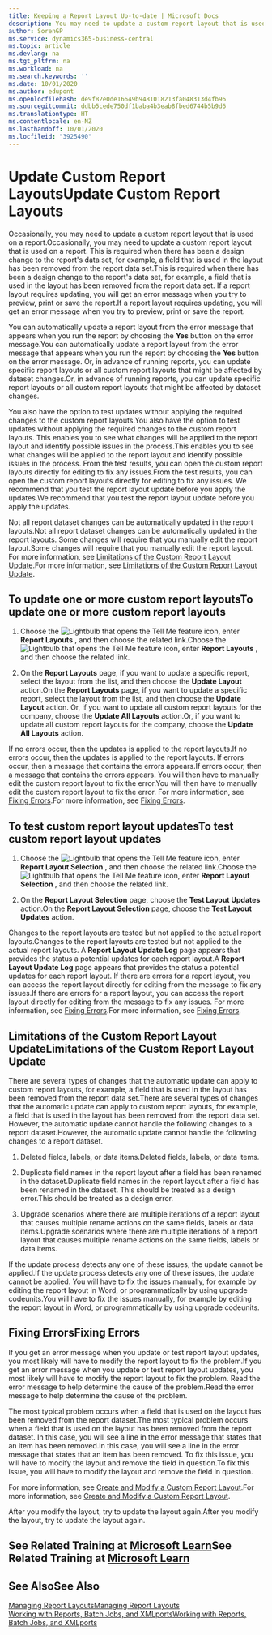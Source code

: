 ```yaml
---
title: Keeping a Report Layout Up-to-date | Microsoft Docs
description: You may need to update a custom report layout that is used on a report. This is required when there has been a design change to the report's data set, for example, a field that is used in the layout has been removed from the report data set.
author: SorenGP
ms.service: dynamics365-business-central
ms.topic: article
ms.devlang: na
ms.tgt_pltfrm: na
ms.workload: na
ms.search.keywords: ''
ms.date: 10/01/2020
ms.author: edupont
ms.openlocfilehash: de9f82e0de16649b9481018213fa048313d4fb96
ms.sourcegitcommit: ddbb5cede750df1baba4b3eab8fbed6744b5b9d6
ms.translationtype: HT
ms.contentlocale: en-NZ
ms.lasthandoff: 10/01/2020
ms.locfileid: "3925490"
---
```

# <a name="update-custom-report-layouts"></a><span data-ttu-id="f95d2-104">Update Custom Report Layouts</span><span class="sxs-lookup"><span data-stu-id="f95d2-104">Update Custom Report Layouts</span></span>
<span data-ttu-id="f95d2-105">Occasionally, you may need to update a custom report layout that is used on a report.</span><span class="sxs-lookup"><span data-stu-id="f95d2-105">Occasionally, you may need to update a custom report layout that is used on a report.</span></span> <span data-ttu-id="f95d2-106">This is required when there has been a design change to the report's data set, for example, a field that is used in the layout has been removed from the report data set.</span><span class="sxs-lookup"><span data-stu-id="f95d2-106">This is required when there has been a design change to the report's data set, for example, a field that is used in the layout has been removed from the report data set.</span></span> <span data-ttu-id="f95d2-107">If a report layout requires updating, you will get an error message when you try to preview, print or save the report.</span><span class="sxs-lookup"><span data-stu-id="f95d2-107">If a report layout requires updating, you will get an error message when you try to preview, print or save the report.</span></span>  

<span data-ttu-id="f95d2-108">You can automatically update a report layout from the error message that appears when you run the report by choosing the **Yes** button on the error message.</span><span class="sxs-lookup"><span data-stu-id="f95d2-108">You can automatically update a report layout from the error message that appears when you run the report by choosing the **Yes** button on the error message.</span></span> <span data-ttu-id="f95d2-109">Or, in advance of running reports, you can update specific report layouts or all custom report layouts that might be affected by dataset changes.</span><span class="sxs-lookup"><span data-stu-id="f95d2-109">Or, in advance of running reports, you can update specific report layouts or all custom report layouts that might be affected by dataset changes.</span></span>  

<span data-ttu-id="f95d2-110">You also have the option to test updates without applying the required changes to the custom report layouts.</span><span class="sxs-lookup"><span data-stu-id="f95d2-110">You also have the option to test updates without applying the required changes to the custom report layouts.</span></span> <span data-ttu-id="f95d2-111">This enables you to see what changes will be applied to the report layout and identify possible issues in the process.</span><span class="sxs-lookup"><span data-stu-id="f95d2-111">This enables you to see what changes will be applied to the report layout and identify possible issues in the process.</span></span> <span data-ttu-id="f95d2-112">From the test results, you can open the custom report layouts directly for editing to fix any issues.</span><span class="sxs-lookup"><span data-stu-id="f95d2-112">From the test results, you can open the custom report layouts directly for editing to fix any issues.</span></span> <span data-ttu-id="f95d2-113">We recommend that you test the report layout update before you apply the updates.</span><span class="sxs-lookup"><span data-stu-id="f95d2-113">We recommend that you test the report layout update before you apply the updates.</span></span>  

<span data-ttu-id="f95d2-114">Not all report dataset changes can be automatically updated in the report layouts.</span><span class="sxs-lookup"><span data-stu-id="f95d2-114">Not all report dataset changes can be automatically updated in the report layouts.</span></span> <span data-ttu-id="f95d2-115">Some changes will require that you manually edit the report layout.</span><span class="sxs-lookup"><span data-stu-id="f95d2-115">Some changes will require that you manually edit the report layout.</span></span> <span data-ttu-id="f95d2-116">For more information, see [Limitations of the Custom Report Layout Update](ui-update-report-layouts.md#UpdateLimitations).</span><span class="sxs-lookup"><span data-stu-id="f95d2-116">For more information, see [Limitations of the Custom Report Layout Update](ui-update-report-layouts.md#UpdateLimitations).</span></span>  

## <a name="to-update-one-or-more-custom-report-layouts"></a><span data-ttu-id="f95d2-117">To update one or more custom report layouts</span><span class="sxs-lookup"><span data-stu-id="f95d2-117">To update one or more custom report layouts</span></span>  

1.  <span data-ttu-id="f95d2-118">Choose the ![Lightbulb that opens the Tell Me feature](media/ui-search/search_small.png "Tell me what you want to do") icon, enter **Report Layouts** , and then choose the related link.</span><span class="sxs-lookup"><span data-stu-id="f95d2-118">Choose the ![Lightbulb that opens the Tell Me feature](media/ui-search/search_small.png "Tell me what you want to do") icon, enter **Report Layouts** , and then choose the related link.</span></span>  

2.  <span data-ttu-id="f95d2-119">On the **Report Layouts** page, if you want to update a specific report, select the layout from the list, and then choose the **Update Layout** action.</span><span class="sxs-lookup"><span data-stu-id="f95d2-119">On the **Report Layouts** page, if you want to update a specific report, select the layout from the list, and then choose the **Update Layout** action.</span></span> <span data-ttu-id="f95d2-120">Or, if you want to update all custom report layouts for the company, choose the **Update All Layouts** action.</span><span class="sxs-lookup"><span data-stu-id="f95d2-120">Or, if you want to update all custom report layouts for the company, choose the **Update All Layouts** action.</span></span>  

<span data-ttu-id="f95d2-121">If no errors occur, then the updates is applied to the report layouts.</span><span class="sxs-lookup"><span data-stu-id="f95d2-121">If no errors occur, then the updates is applied to the report layouts.</span></span> <span data-ttu-id="f95d2-122">If errors occur, then a message that contains the errors appears.</span><span class="sxs-lookup"><span data-stu-id="f95d2-122">If errors occur, then a message that contains the errors appears.</span></span> <span data-ttu-id="f95d2-123">You will then have to manually edit the custom report layout to fix the error.</span><span class="sxs-lookup"><span data-stu-id="f95d2-123">You will then have to manually edit the custom report layout to fix the error.</span></span> <span data-ttu-id="f95d2-124">For more information, see [Fixing Errors](ui-update-report-layouts.md#FixErrors).</span><span class="sxs-lookup"><span data-stu-id="f95d2-124">For more information, see [Fixing Errors](ui-update-report-layouts.md#FixErrors).</span></span>  

## <a name="to-test-custom-report-layout-updates"></a><span data-ttu-id="f95d2-125">To test custom report layout updates</span><span class="sxs-lookup"><span data-stu-id="f95d2-125">To test custom report layout updates</span></span>  

1.  <span data-ttu-id="f95d2-126">Choose the ![Lightbulb that opens the Tell Me feature](media/ui-search/search_small.png "Tell me what you want to do") icon, enter **Report Layout Selection** , and then choose the related link.</span><span class="sxs-lookup"><span data-stu-id="f95d2-126">Choose the ![Lightbulb that opens the Tell Me feature](media/ui-search/search_small.png "Tell me what you want to do") icon, enter **Report Layout Selection** , and then choose the related link.</span></span>  

2.  <span data-ttu-id="f95d2-127">On the **Report Layout Selection** page, choose the **Test Layout Updates** action.</span><span class="sxs-lookup"><span data-stu-id="f95d2-127">On the **Report Layout Selection** page, choose the **Test Layout Updates** action.</span></span>  

 <span data-ttu-id="f95d2-128">Changes to the report layouts are tested but not applied to the actual report layouts.</span><span class="sxs-lookup"><span data-stu-id="f95d2-128">Changes to the report layouts are tested but not applied to the actual report layouts.</span></span> <span data-ttu-id="f95d2-129">A **Report Layout Update Log** page appears that provides the status a potential updates for each report layout.</span><span class="sxs-lookup"><span data-stu-id="f95d2-129">A **Report Layout Update Log** page appears that provides the status a potential updates for each report layout.</span></span> <span data-ttu-id="f95d2-130">If there are errors for a report layout, you can access the report layout directly for editing from the message to fix any issues.</span><span class="sxs-lookup"><span data-stu-id="f95d2-130">If there are errors for a report layout, you can access the report layout directly for editing from the message to fix any issues.</span></span> <span data-ttu-id="f95d2-131">For more information, see [Fixing Errors](ui-update-report-layouts.md#FixErrors).</span><span class="sxs-lookup"><span data-stu-id="f95d2-131">For more information, see [Fixing Errors](ui-update-report-layouts.md#FixErrors).</span></span>  

##  <a name="limitations-of-the-custom-report-layout-update"></a><a name="UpdateLimitations"></a> <span data-ttu-id="f95d2-132">Limitations of the Custom Report Layout Update</span><span class="sxs-lookup"><span data-stu-id="f95d2-132">Limitations of the Custom Report Layout Update</span></span>  
 <span data-ttu-id="f95d2-133">There are several types of changes that the automatic update can apply to custom report layouts, for example, a field that is used in the layout has been removed from the report data set.</span><span class="sxs-lookup"><span data-stu-id="f95d2-133">There are several types of changes that the automatic update can apply to custom report layouts, for example, a field that is used in the layout has been removed from the report data set.</span></span> <span data-ttu-id="f95d2-134">However, the automatic update cannot handle the following changes to a report dataset.</span><span class="sxs-lookup"><span data-stu-id="f95d2-134">However, the automatic update cannot handle the following changes to a report dataset.</span></span>  

1.  <span data-ttu-id="f95d2-135">Deleted fields, labels, or data items.</span><span class="sxs-lookup"><span data-stu-id="f95d2-135">Deleted fields, labels, or data items.</span></span>  

2.  <span data-ttu-id="f95d2-136">Duplicate field names in the report layout after a field has been renamed in the dataset.</span><span class="sxs-lookup"><span data-stu-id="f95d2-136">Duplicate field names in the report layout after a field has been renamed in the dataset.</span></span> <span data-ttu-id="f95d2-137">This should be treated as a design error.</span><span class="sxs-lookup"><span data-stu-id="f95d2-137">This should be treated as a design error.</span></span>  

3.  <span data-ttu-id="f95d2-138">Upgrade scenarios where there are multiple iterations of a report layout that causes multiple rename actions on the same fields, labels or data items.</span><span class="sxs-lookup"><span data-stu-id="f95d2-138">Upgrade scenarios where there are multiple iterations of a report layout that causes multiple rename actions on the same fields, labels or data items.</span></span>  

 <span data-ttu-id="f95d2-139">If the update process detects any one of these issues, the update cannot be applied.</span><span class="sxs-lookup"><span data-stu-id="f95d2-139">If the update process detects any one of these issues, the update cannot be applied.</span></span> <span data-ttu-id="f95d2-140">You will have to fix the issues manually, for example by editing the report layout in Word, or programmatically by using upgrade codeunits.</span><span class="sxs-lookup"><span data-stu-id="f95d2-140">You will have to fix the issues manually, for example by editing the report layout in Word, or programmatically by using upgrade codeunits.</span></span>  

##  <a name="fixing-errors"></a><a name="FixErrors"></a> <span data-ttu-id="f95d2-141">Fixing Errors</span><span class="sxs-lookup"><span data-stu-id="f95d2-141">Fixing Errors</span></span>  
 <span data-ttu-id="f95d2-142">If you get an error message when you update or test report layout updates, you most likely will have to modify the report layout to fix the problem.</span><span class="sxs-lookup"><span data-stu-id="f95d2-142">If you get an error message when you update or test report layout updates, you most likely will have to modify the report layout to fix the problem.</span></span> <span data-ttu-id="f95d2-143">Read the error message to help determine the cause of the problem.</span><span class="sxs-lookup"><span data-stu-id="f95d2-143">Read the error message to help determine the cause of the problem.</span></span>  

 <span data-ttu-id="f95d2-144">The most typical problem occurs when a field that is used on the layout has been removed from the report dataset.</span><span class="sxs-lookup"><span data-stu-id="f95d2-144">The most typical problem occurs when a field that is used on the layout has been removed from the report dataset.</span></span> <span data-ttu-id="f95d2-145">In this case, you will see a line in the error message that states that an item has been removed.</span><span class="sxs-lookup"><span data-stu-id="f95d2-145">In this case, you will see a line in the error message that states that an item has been removed.</span></span> <span data-ttu-id="f95d2-146">To fix this issue, you will have to modify the layout and remove the field in question.</span><span class="sxs-lookup"><span data-stu-id="f95d2-146">To fix this issue, you will have to modify the layout and remove the field in question.</span></span>  

 <span data-ttu-id="f95d2-147">For more information, see [Create and Modify a Custom Report Layout](ui-how-create-custom-report-layout.md#ModifyCustomLayout).</span><span class="sxs-lookup"><span data-stu-id="f95d2-147">For more information, see [Create and Modify a Custom Report Layout](ui-how-create-custom-report-layout.md#ModifyCustomLayout).</span></span>  

<span data-ttu-id="f95d2-148">After you modify the layout, try to update the layout again.</span><span class="sxs-lookup"><span data-stu-id="f95d2-148">After you modify the layout, try to update the layout again.</span></span>  

## <a name="see-related-training-at-microsoft-learn"></a><span data-ttu-id="f95d2-149">See Related Training at [Microsoft Learn](/learn/modules/change-documents-dynamics-365-business-central/index)</span><span class="sxs-lookup"><span data-stu-id="f95d2-149">See Related Training at [Microsoft Learn](/learn/modules/change-documents-dynamics-365-business-central/index)</span></span>

## <a name="see-also"></a><span data-ttu-id="f95d2-150">See Also</span><span class="sxs-lookup"><span data-stu-id="f95d2-150">See Also</span></span>  
 [<span data-ttu-id="f95d2-151">Managing Report Layouts</span><span class="sxs-lookup"><span data-stu-id="f95d2-151">Managing Report Layouts</span></span>](ui-manage-report-layouts.md)  
 [<span data-ttu-id="f95d2-152">Working with Reports, Batch Jobs, and XMLports</span><span class="sxs-lookup"><span data-stu-id="f95d2-152">Working with Reports, Batch Jobs, and XMLports</span></span>](ui-work-report.md)  
